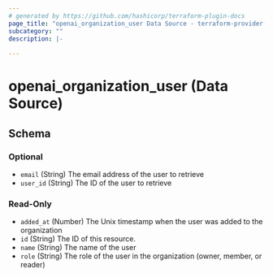 ```yaml
---
# generated by https://github.com/hashicorp/terraform-plugin-docs
page_title: "openai_organization_user Data Source - terraform-provider-openai"
subcategory: ""
description: |-
  
---
```


# openai_organization_user (Data Source)





<!-- schema generated by tfplugindocs -->
## Schema

### Optional

- `email` (String) The email address of the user to retrieve
- `user_id` (String) The ID of the user to retrieve

### Read-Only

- `added_at` (Number) The Unix timestamp when the user was added to the organization
- `id` (String) The ID of this resource.
- `name` (String) The name of the user
- `role` (String) The role of the user in the organization (owner, member, or reader)
